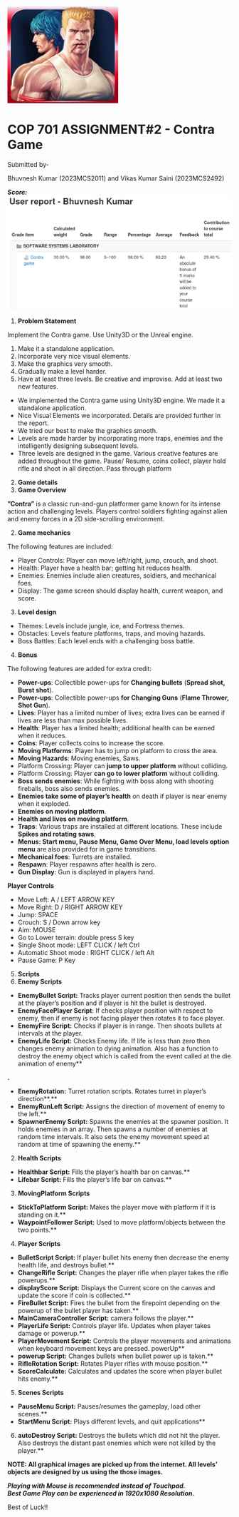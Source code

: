![](contraLogo.jpeg)

# COP 701 ASSIGNMENT#2 - Contra Game 

Submitted by- 

Bhuvnesh Kumar (2023MCS2011) and Vikas Kumar Saini (2023MCS2492) 

***Score:***  
![](score.png)

1. **Problem Statement** 

Implement the Contra game. Use Unity3D or the Unreal engine. 

1. Make it a standalone application. 
1. Incorporate very nice visual elements. 
1. Make the graphics very smooth. 
1. Gradually make a level harder. 
1. Have at least three levels. Be creative and improvise. Add at least two new features. 
- We implemented the Contra game using Unity3D engine. We made it a standalone application.  
- Nice Visual Elements we incorporated. Details are provided further in the report. 
- We tried our best to make the graphics smooth. 
- Levels are made harder by incorporating more traps, enemies and the intelligently designing subsequent levels. 
- Three levels are designed in the game. Various creative features are added throughout the game. Pause/ Resume, coins collect, player hold rifle and shoot in all direction. Pass through platform 
2. **Game details** 
1. **Game Overview** 

**”Contra”** is a classic run-and-gun platformer game known for its intense action and challenging levels. Players control soldiers fighting against alien and enemy forces in a 2D side-scrolling environment. 

2. **Game mechanics** 

The following features are included: 

- Player Controls: Player can move left/right, jump, crouch, and shoot. 
- Health: Player have a health bar; getting hit reduces health. 
- Enemies: Enemies include alien creatures, soldiers, and mechanical foes. 
- Display: The game screen should display health, current weapon, and score. 
3. **Level design** 
- Themes: Levels include jungle, ice, and Fortress themes. 
- Obstacles: Levels feature platforms, traps, and moving hazards. 
- Boss Battles: Each level ends with a challenging boss battle. 
4. **Bonus** 

The following features are added for extra credit: 

- **Power-ups**: Collectible power-ups for **Changing bullets** (**Spread shot, Burst shot**).  
- **Power-ups**: Collectible power-ups **for Changing Guns** (**Flame Thrower, Shot Gun**).  
- **Lives**: Player has a limited number of lives; extra lives can be earned if lives are less than max possible lives. 
- **Health**: Player has a limited health; additional health can be earned when it reduces. 
- **Coins**: Player collects coins to increase the score. 
- **Moving Platforms**: Player has to jump on platform to cross the area. 
- **Moving Hazards**: Moving enemies, Saws. 
- Platform Crossing: Player can **jump to upper platform** without colliding. 
- Platform Crossing: Player **can go to lower platform** without colliding. 
- **Boss sends enemies**: While fighting with boss along with shooting fireballs, boss also sends enemies. 
- **Enemies take some of player’s health** on death if player is near enemy when it exploded. 
- **Enemies on moving platform**. 
- **Health and lives on moving platform**. 
- **Traps**: Various traps are installed at different locations. These include **Spikes and rotating saws**. 
- **Menus: Start menu, Pause Menu, Game Over Menu, load levels option menu** are also provided for in game transitions. 
- **Mechanical foes**: Turrets are installed. 
- **Respawn**: Player respawns after health is zero. 
- **Gun Display**: Gun is displayed in players hand. 

**Player Controls** 

- Move Left: A / LEFT ARROW KEY 
- Move Right: D / RIGHT ARROW KEY 
- Jump: SPACE 
- Crouch: S / Down arrow key 
- Aim: MOUSE
- Go to Lower terrain: double press S key 
- Single Shoot mode: LEFT CLICK / left Ctrl 
- Automatic Shoot mode : RIGHT CLICK / left Alt 
- Pause Game: P Key 



5. **Scripts** 
1. **Enemy Scripts** 
- **EnemyBullet Script:** Tracks player current position then sends the bullet at the player’s position and if player is hit the bullet is destroyed. 
- **EnemyFacePlayer Script**: If checks player position with respect to enemy, then if enemy is not facing player then rotates it to face player. 
- **EnemyFire Script:** Checks if player is in range. Then shoots bullets at intervals at the player. 
- **EnemyLife Script:** Checks Enemy life. If life is less than zero then changes enemy animation to dying animation. Also has a function to destroy the enemy object which is called from the event called at the die animation of enemy** 

**.**  

- **EnemyRotation:** Turret rotation scripts. Rotates turret in player’s direction**.** 
- **EnemyRunLeft Script:** Assigns the direction of  movement of enemy to the left.** 
- **SpawnerEnemy Script:** Spawns the enemies at the spawner position. It holds enemies in an array. Then spawns a number of enemies  at random time intervals. It also sets the enemy movement speed at random at time of spawning the enemy.** 
2. **Health Scripts** 
- **Healthbar Script:** Fills the player’s health bar on canvas.** 
- **Lifebar Script:** Fills the player’s life bar on canvas.** 
3. **MovingPlatform Scripts** 
- **StickToPlatform Script:** Makes the player move with platform if it is standing on it.** 
- **WaypointFollower Script:** Used to move platform/objects between the two points.** 
4. **Player Scripts** 
- **BulletScript Script:** If player bullet hits enemy then decrease the enemy health life, and destroys bullet.** 
- **ChangeRifle Script:** Changes the player rifle when player takes the rifle powerups.** 
- **displayScore Script:** Displays the Current score on the canvas and update the score if coin is collected.** 
- **FireBullet Script:** Fires the bullet from the firepoint depending on the powerup of the bullet player has taken.** 
- **MainCameraController Script:** camera follows the player.**  
- **PlayerLife Script:** Controls player life. Updates when player takes damage  or powerup.** 
- **PlayerMovement Script:** Controls the player movements and animations when keyboard movement keys are pressed. powerUp** 
- **powerup Script:** Changes bullets when bullet power up is taken.** 
- **RifleRotation Script:** Rotates Player rifles with mouse position.** 
- **ScoreCalculate:** Calculates and updates the score when player bullet hits enemy.**  
5. **Scenes Scripts** 
- **PauseMenu Script:** Pauses/resumes the gameplay, load other scenes.** 
- **StartMenu Script:** Plays different levels, and quit applications** 
6. **autoDestroy Script:** Destroys the bullets which did not hit the player. Also destroys the distant past enemies which were not  killed by the player.** 

**NOTE: All graphical images are picked up from the internet. All levels’ objects  are designed by us using the those images.** 


***Playing with Mouse is recommended instead of Touchpad.***  
***Best Game Play can be experienced in 1920x1080 Resolution.***

Best of Luck!!
